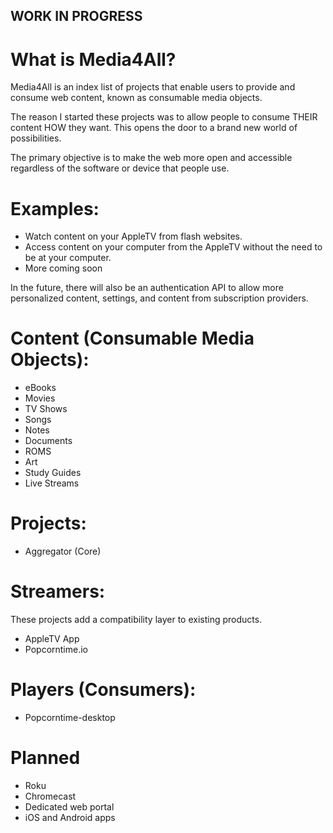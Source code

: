 ## WORK IN PROGRESS

# What is Media4All?
Media4All is an index list of projects that enable users to provide and consume web content, known as consumable
media objects.

The reason I started these projects was to allow people to consume THEIR content HOW they want.
This opens the door to a brand new world of possibilities.

The primary objective is to make the web more open and accessible regardless of the software or device that people use.

# Examples:
  * Watch content on your AppleTV from flash websites.
  * Access content on your computer from the AppleTV without the need to be at your computer.
  * More coming soon

In the future, there will also be an authentication API to allow more personalized content, settings, and
content from subscription providers.

# Content (Consumable Media Objects):
* eBooks
* Movies
* TV Shows
* Songs
* Notes
* Documents
* ROMS
* Art
* Study Guides
* Live Streams

# Projects:
* Aggregator (Core)

# Streamers: 
These projects add a compatibility layer to existing products.
* AppleTV App
* Popcorntime.io

# Players (Consumers):
* Popcorntime-desktop

# Planned
* Roku
* Chromecast
* Dedicated web portal
* iOS and Android apps
